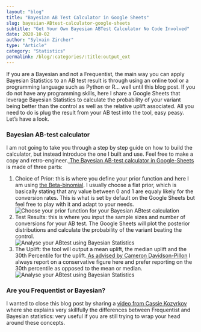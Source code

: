 ```yaml
---
layout: "blog"
title: "Bayesian AB Test Calculator in Google Sheets"
slug: bayesian-ABtest-calculator-google-sheets
subtitle: "Get Your Own Bayesian ABTest Calculator No Code Involved"
date: 2020-10-02
author: "Sylvain Zircher"
type: "Article"
category: "Statistics"
permalink: /blog/:categories/:title:output_ext
---
```


<p class="intro">If you are a Bayesian and not a Frequentist, the main way you can apply Bayesian Statistics to an AB test result is through using an online tool or a programming language such as Python or R... well until this blog post. If you do not have any programming skills, here I share a Google Sheets that leverage Bayesian Statistics to calculate the probability of your variant being better than the control as well as the relative uplift associated. All you need to do is plug the result from your AB test into the tool, easy peasy. Let’s have a look.</p>

<h3>Bayesian AB-test calculator</h3>
<p> I am not going to take you through a step by step guide on how to build the calculator, but instead introduce the one I built and use. Feel free to make a copy and retro-engineer.<a href="https://docs.google.com/spreadsheets/d/1Gl8JNpSAvRkK92KBzGsW3fnkSU8qICzvF7Q6YSYsqFs/edit#gid=1719056349" target="_blank"> The Bayesian AB-test calculator in Google-Sheets</a> is made of three parts:</p>
<ol>
<li>Choice of Prior: this is where you define your prior function and here I am using <a href="https://en.wikipedia.org/wiki/Beta-binomial_distribution" target="_blank"> the Beta-binomial</a>. I usually choose a flat prior, which is basically stating that any value between 0 and 1 are equaly likely for the conversion rates. This is what is set by default on the Google Sheets but feel free to play with it and adapt to your needs.</li>
<img src="{{'/assets/img/articles/Bayesian-statistic-calculator/Choice-of-prior.png' | relative_url }}" alt="Choose your prior function for your Bayesian ABtest calculation">
<li>Test Results: this is where you input the sample sizes and number of conversions for your AB test. The Google Sheets will plot the posterior distributions and calculate the probability of the variant beating the control.</li>
<img src="{{'/assets/img/articles/Bayesian-statistic-calculator/ABtest-analysis.png' | relative_url }}" alt="Analyse your ABtest using Bayesian Statistics">
<li>The Uplift: the tool will output a mean uplift, the median uplift and the 30th Percentile for the uplift.<a href="https://dataorigami.net/blogs/napkin-folding/17543303-the-binary-problem-and-the-continuous-problem-in-a-b-testing" target="_blank"> 	As advised by Cameron Davidson-Pillon</a> I always report on a conservative figure here and prefer reporting on the 30th percentile as opposed to the mean or median.</li>
<img src="{{'/assets/img/articles/Bayesian-statistic-calculator/Uplift-definition.png' | relative_url }}" alt="Analyse your ABtest using Bayesian Statistics">
</ol>

<h3>Are you Frequentist or Bayesian?</h3>
<p>I wanted to close this blog post by sharing a <a href="https://www.youtube.com/watch?v=GEFxFVESQXc" target="_blank">video from Cassie Kozyrkov</a> where she explains very skillfully the differences between Frequentist and Bayesian statistics: very useful if you are still trying to wrap your head around these concepts.</p>